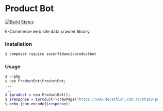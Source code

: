 # Product Bot


[![Build Status](https://img.shields.io/github/release/pandao/editor.md.svg)]()

E-Commerce web site data crawler library.

### Installation
```sh
$ composer require sezerfidanci/productbot
```
### Usage
```sh
$ <?php
$ use ProductBot\ProductBot;
...
...
$ $product = new ProductBot();
$ $response = $product->crawPage("https://www.decathlon.com.tr/mh100-polar-id_8492976.html");
$ echo json_encode($response);
```

